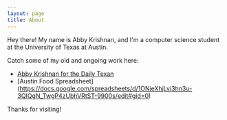 ```yaml
---
layout: page
title: About
---
```


<p class="message">
    Hey there! My name is Abby Krishnan, and I'm a computer science student at the University of Texas at Austin.
</p>

Catch some of my old and ongoing work here:

* [Abby Krishnan for the Daily Texan](https://www.dailytexanonline.com/author/abby-krishnan)
* [Austin Food Spreadsheet] (https://docs.google.com/spreadsheets/d/1ONjeXhjLvj3hn3u-3QIQgN_TwgP4zUbhVRtST-9900s/edit#gid=0)

Thanks for visiting!
